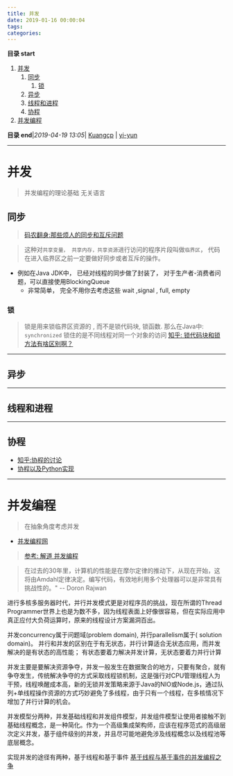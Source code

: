 ```yaml
---
title: 并发
date: 2019-01-16 00:00:04
tags: 
categories: 
---
```


**目录 start**
 
1. [并发](#并发)
    1. [同步](#同步)
        1. [锁](#锁)
    1. [异步](#异步)
    1. [线程和进程](#线程和进程)
    1. [协程](#协程)
1. [并发编程](#并发编程)

**目录 end**|_2019-04-19 13:05_| [Kuangcp](https://github.com/Kuangcp/Note) | [yi-yun](https://github.com/yi-yun/Memo)
****************************************
# 并发
> 并发编程的理论基础 无关语言 

## 同步
> [码农翻身:那些烦人的同步和互斥问题](https://mp.weixin.qq.com/s?__biz=MzAxOTc0NzExNg==&mid=2665513371&idx=1&sn=c875f64af83306bffca8dd748f1462ff&chksm=80d679d8b7a1f0ce98a0e3a12409805757cd2e958586c54049121f961cf5b2d236530cd019c7&scene=21#wechat_redirect)

> 这种对`共享变量， 共享内存，共享资源`进行访问的程序片段叫做`临界区`， 代码在进入临界区之前一定要做好同步或者互斥的操作。  
- 例如在Java JDK中， 已经对线程的同步做了封装了， 对于生产者-消费者问题，可以直接使用BlockingQueue
   - 非常简单， 完全不用你去考虑这些 wait ,signal , full, empty

### 锁
> 锁是用来锁临界区资源的 , 而不是锁代码块, 锁函数. 那么在Java中: `synchronized` 锁住的是不同线程对同一个对象的访问 [知乎: 锁代码块和锁方法有啥区别啊？](https://www.zhihu.com/question/21295770)

**********************
## 异步

****************
## 线程和进程

*****************
## 协程

- [知乎:协程的讨论](https://www.zhihu.com/question/20511233)
- [协程以及Python实现](http://www.cnblogs.com/zingp/p/5911537.html)

*********************************

# 并发编程
> 在抽象角度考虑并发

- [并发编程网](http://ifeve.com/)

> [参考: 解道 并发编程](https://www.jdon.com/concurrency.html)

> 在过去的30年里，计算机的性能是在摩尔定律的推动下，从现在开始，这将由Amdahl定律决定。编写代码，有效地利用多个处理器可以是非常具有挑战性的。" -- Doron Rajwan

进行多核多服务器时代，并行并发模式更是对程序员的挑战，现在所谓的Thread Programmer世界上也是为数不多，因为线程表面上好像很容易，但在实际应用中真正应付大负荷运算时，原来的线程设计方案漏洞百出。

并发concurrency属于问题域(problem domain), 并行parallelism属于( solution domain)。
并行和并发的区别在于有无状态，并行计算适合无状态应用，而并发解决的是有状态的高性能； 有状态要着力解决并发计算，无状态要着力并行计算

并发主要是要解决资源争夺，并发一般发生在数据聚合的地方，只要有聚合，就有争夺发生，传统解决争夺的方式采取线程锁机制，这是强行对CPU管理线程人为干预，线程唤醒成本高，新的无锁并发策略来源于Java的NIO或Node.js，通过队列+单线程操作资源的方式巧妙避免了多线程，由于只有一个线程，在多核情况下增加了并行计算的机会。

并发模型分两种，并发基础线程和并发组件模型，并发组件模型让使用者接触不到基础线程概念，是一种简化。作为一个高级集成架构师，应该在程序范式的高级层次定义并发，基于组件级别的并发，并且尽可能地避免涉及线程概念以及线程池等底层概念。

实现并发的途径有两种，基于线程和基于事件 [基于线程与基于事件的并发编程之争](https://www.jdon.com/46921)

